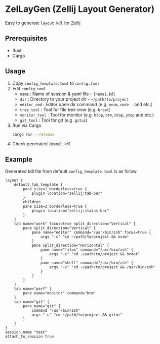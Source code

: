 # ZelLayGen (Zellij Layout Generator)

Easy to generate `layout.kdl` for [Zellij](https://zellij.dev)

## Prerequisites

- Rust
- Cargo

## Usage

1. Copy `config_template.toml` to `config.toml`
2. Edit `config.toml`
    - `name` : Name of session & yaml file - `{name}.kdl`
    - `dir` : Directory to your project dir - `~/path/to/project`
    - `editor_cmd` : Editor open dir command (e.g. `nvim`, `code .` and etc.)
    - `tree_tool` : Tool for file tree view (e.g. `broot`)
    - `monitor_tool` : Tool for monitor (e.g. `htop`, `btm`, `btop`, `ytop` and etc.)
    - `git_tool` : Tool for git (e.g. `gitui`)
3. Run via Cargo
    ```sh
    cargo run --release
    ```
4. Check generated `{name}.kdl`

## Example

Generated kdl file from default `config_template.toml` is as follow.

```kdl
layout {
    default_tab_template {
        pane size=1 borderless=true {
            plugin location="zellij:tab-bar"
        }
        children
        pane size=2 borderless=true {
            plugin location="zellij:status-bar"
        }
    }
    tab name="work" focus=true split_direction="Vertical" {
        pane split_direction="Vertical" {
            pane name="editor" command="/usr/bin/zsh" focus=true {
                args "-c" "cd ~/path/to/project && nvim"
            }
            pane split_direction="Horizontal" {
                pane name="files" command="/usr/bin/zsh" {
                    args "-c" "cd ~/path/to/project && broot"
                }
                pane name="shell" command="/usr/bin/zsh" {
                    args "-c" "cd ~/path/to/project && /usr/bin/zsh"
                }
            }
        }
    }
    tab name="perf" {
        pane name="monitor" command="btm"
    }
    tab name="git" {
        pane name="git" {
            command "/usr/bin/zsh"
            args "-c" "cd ~/path/to/project && gitui"
        }
    }
}
session_name "test"
attach_to_session true
```
